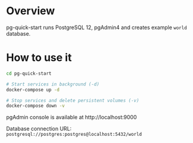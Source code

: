 # Overview

pg-quick-start runs PostgreSQL 12, pgAdmin4 and creates example `world` database.

# How to use it

```sh
cd pg-quick-start

# Start services in background (-d)
docker-compose up -d

# Stop services and delete persistent volumes (-v)
docker-compose down -v
```

pgAdmin console is available at http://localhost:9000

Database connection URL: `postgresql://postgres:postgres@localhost:5432/world`
